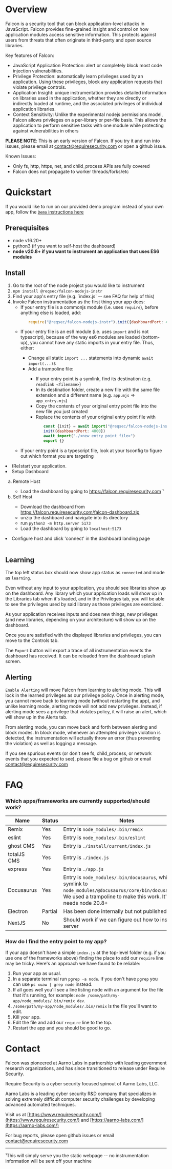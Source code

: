 # Overview
Falcon is a security tool that can block application-level attacks in JavaScript. Falcon provides fine-grained insight and control on how application modules access sensitive information. This protects against users from threats that often originate in third-party and open source libraries.

Key features of Falcon:

- JavaScript Application Protection: alert or completely block most code injection vulnerabilities.
- Privilege Protection: automatically learn privileges used by an application. Using these privileges, block any application requests that violate privilege controls.
- Application Insight: unique instrumentation provides detailed information on libraries used in the application, whether they are directly or indirectly loaded at runtime, and the associated privileges of individual application libraries.
- Context Sensitivity: Unlike the experimental nodejs permissions model, Falcon allows privileges on a per-library or per-file basis. This allows the application to perform sensitive tasks with one module while protecting against vulnerabilities in others

**PLEASE NOTE**: This is an early version of Falcon. If you try it and run into issues, please email at contact@requiresecurity.com or open a github issue.

Known Issues:
- Only fs, http, https, net, and child_process APIs are fully covered
- Falcon does not propagate to worker threads/forks/etc

# Quickstart
If you would like to run on our provided demo program instead of your own app, follow the [`Demo` instructions here](docs/tutorial.md)

## Prerequisites
- node v16.20+
- python3 (if you want to self-host the dashboard)
- **node v20.8+ if you want to instrument an application that uses ES6 modules**

## Install
<ol type="1.">
  <li>Go to the root of the node project you would like to instrument</li>
  <li><code>npm install @reqsec/falcon-nodejs-instr</code></li>
  <li>Find your app's entry file (e.g. `index.js` -- see FAQ for help of this)
  <li>Invoke Falcon instrumentation as the first thing your app does:
  <ul>
     <li>If your entry file is a commonjs module (i.e. uses <code>require</code>), before anything else is loaded, add:</li>
    <ul>

  ```javascript
  require("@reqsec/falcon-nodejs-instr").init({dashboardPort: 4000})
  ```
  <div>
    </ul>
    <li>If your entry file is an es6 module (i.e. uses <code>import</code> and is not typescript), because of the way es6 modules are loaded (bottom-up), you cannot have any static imports in your entry file. Thus, either:</li>
    <ul>
      <li>Change all static <code>import ...</code> statements into dynamic <code>await import(...)</code>s</li>
      <li>Add a trampoline file:</li>
      <ul>
        <li> If your entry point is a symlink, find its destination (e.g. <code>readlink &lt;filename&gt;</code>)
        <li> In its destination folder, create a new file with the same file extension and a different name (e.g. <code>app.mjs</code> => <code>app_entry.mjs</code>)
        <li> Copy the contents of your original entry point file into the new file you just created
        <li> Replace the contents of your original entry point file with </li>
    <ul>

  ```javascript
  const {init} = await import("@reqsec/falcon-nodejs-instr")
  init({dashboardPort: 4000})
  await import("./<new entry point file>")
  export {}
  ```
  <div>
    </ul>
      </ul>
    </ul>
    <li>If your entry point is a typescript file, look at your tsconfig to figure out which format you are targeting</li>
    </ol>
  </li>
  <li>(Re)start your application.</li>
  <li> Setup Dashboard</li>
    <ol type="a">
    <li>Remote Host</li>
    <ul>
      <li>Load the dashboard by going to <a href="https://falcon.requiresecurity.com">https://falcon.requiresecurity.com</a> ¹</li>
    </ul>
    <li>Self Host</li>
    <ul>
      <li>Download the dashboard from <a href="https://falcon.requiresecurity.com/falcon-dashboard.zip">https://falcon.requiresecurity.com/falcon-dashboard.zip</a></li>
      <li>unzip the dashboard and navigate into its directory</li>
      <li>run <code>python3 -m http.server 5173</code></li>
      <li>Load the dashboard by going to <code>localhost:5173</code> </li>
    </ul>
    </ol>
  <li> Configure host and click 'connect' in the dashboard landing page </li>
</ol>
<br/>

## Learning
The top left status box should now show app status as `connected` and mode as `learning`.

Even without any input to your application, you should see libraries show up on the dashboard. Any library which your application loads will show up in the Libraries tab when it's loaded, and in the Privileges tab, you will be able to see the privileges used by said library as those privileges are exercised.

As your application receives inputs and does new things, new privileges (and new libraries, depending on your architecture) will show up on the dashboard.

Once you are satisfied with the displayed libraries and privileges, you can move to the Controls tab.

The `Export` button will export a trace of all instrumentation events the dashboard has received. It can be reloaded from the dashboard splash screen.

## Alerting
`Enable Alerting` will move Falcon from learning to alerting mode. This will
lock in the learned privileges as our privilege policy. Once in alerting mode,
you cannot move back to learning mode (without restarting the app), and unlike
learning mode, alerting mode will not add new privileges. Instead, if alerting
mode sees a privilege that violates policy, it will raise an alert, which will
show up in the Alerts tab.

From alerting mode, you can move back and forth between alerting and block
modes. In block mode, whenever an attempted privilege violation is detected, the
instrumentation will actually throw an error (thus preventing the violation) as well as logging a message.

If you see spurious events (or don't see fs, child_process, or network events that you expected to see), please file a bug on github or email contact@requiresecurity.com

# FAQ
### Which apps/frameworks are currently supported/should work?
| Name  | Status | Notes|
| ------------- | ------------- | ----- |
| Remix | Yes | Entry is `node_modules/.bin/remix` |
| eslint | Yes | Entry is `node_modules/.bin/eslint` |
| ghost CMS | Yes | Entry is `./install/current/index.js` |
| totalJS CMS| Yes | Entry is `./index.js` |
| express | Yes | Entry is `./app.js` |
| Docusaurus | Yes | Entry is `node_modules/.bin/docusaurus`, which is a symlink to `node_modules/@docusaurus/core/bin/docusaurus.mjs`. We used a trampoline to make this work. It's es6, so needs node 20.8+|
| Electron  | Partial  | Has been done internally but not published |
| NextJS | No | Should work if we can figure out how to instrument server|

### How do I find the entry point to my app?

If your app doesn't have a simple `index.js` at the top-level folder (e.g. if you use one of the frameworks above) finding the place to add our `require` line may be tricky.
Here's an approach we have found to be reliable:
   1. Run your app as usual.
   2. In a separate terminal run `pgrep -a node`. If you don't have `pgrep` you can use `ps xuaw | grep node` instead.
   3. If all goes well you'll see a line listing node with an argument for the file that it's running, for example: `node /some/path/my-app/node_modules/.bin/remix dev`.
   4. `/some/path/my-app/node_modules/.bin/remix` is the file you'll want to edit.
   6. Kill your app.
   7. Edit the file and add our `require` line to the top.
   8. Restart the app and you should be good to go.


# Contact
Falcon was pioneered at Aarno Labs in partnership with leading government research organizations, and has since transitioned to release under Require Security.

Require Security is a cyber security focused spinout of Aarno Labs, LLC.

Aarno Labs is a leading cyber security R&D company that specializes in solving extremely difficult computer security challenges by developing advanced automated techniques.

Visit us at [https://www.requiresecurity.com/](https://www.requiresecurity.com/) and [https://aarno-labs.com/](https://aarno-labs.com/)

For bug reports, please open github issues or email contact@requiresecurity.com

-----------------


¹This will simply serve you the static webpage -- no instrumentation information will be sent off your machine
